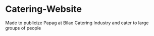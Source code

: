 # Catering-Website

Made to publicize Papag at Bilao Catering Industry and cater to large groups of people
